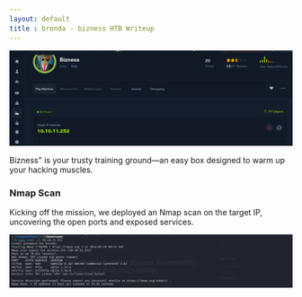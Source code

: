 ```yaml
---
layout: default
title : brenda - bizness HTB Writeup
---
```




![image](https://raw.githubusercontent.com/brenda87/brenda87.github.io/main/assets/images/bizness/Screenshot%20(68).png)

Bizness" is your trusty training ground—an easy box designed to warm up your hacking muscles. 

### Nmap Scan
Kicking off the mission, we deployed an Nmap scan on the target IP, uncovering the open ports and exposed services. 

![image](https://raw.githubusercontent.com/brenda87/brenda87.github.io/main/assets/images/bizness/Screenshot%20(27).png)


